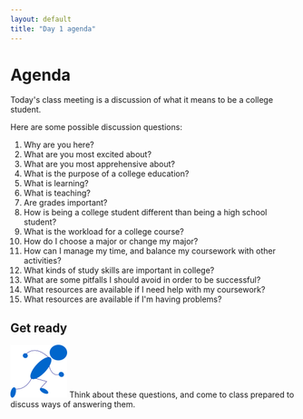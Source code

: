 ```yaml
---
layout: default
title: "Day 1 agenda"
---
```


# Agenda

Today's class meeting is a discussion of what it means to be a college student.

Here are some possible discussion questions:

1. Why are you here?
2. What are you most excited about?
3. What are you most apprehensive about?
4. What is the purpose of a college education?
5. What is learning?
6. What is teaching?
7. Are grades important?
8. How is being a college student different than being a high school student?
9. What is the workload for a college course?
10. How do I choose a major or change my major?
11. How can I manage my time, and balance my coursework with other activities?
12. What kinds of study skills are important in college?
13. What are some pitfalls I should avoid in order to be successful?
14. What resources are available if I need help with my coursework?
15. What resources are available if I'm having problems?

## Get ready

<img class="parimg" alt="Get ready" src="img/getready.png"> Think about these questions, and come to class prepared to discuss ways of answering them.

<div style="clear: both;"></div>
